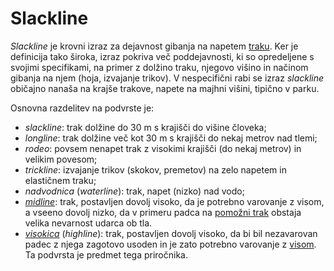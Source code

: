# Slackline

_Slackline_ je krovni izraz za dejavnost gibanja na napetem [traku](trak). Ker je definicija tako široka, izraz pokriva več poddejavnosti, ki so opredeljene s svojimi specifikami, na primer z dolžino traku, njegovo višino in načinom gibanja na njem (hoja, izvajanje trikov). V nespecifični rabi se izraz _slackline_ običajno nanaša na krajše trakove, napete na majhni višini, tipično v parku.

Osnovna razdelitev na podvrste je:

* _slackline_: trak dolžine do 30 m s krajišči do višine človeka;
* _longline_: trak dolžine več kot 30 m s krajišči do nekaj metrov nad tlemi;
* _rodeo_: povsem nenapet trak z visokimi krajišči (do nekaj metrov) in velikim povesom;
* _trickline_: izvajanje trikov (skokov, premetov) na zelo napetem in elastičnem traku;
* _nadvodnica_ (_waterline_): trak, napet (nizko) nad vodo;
* _[midline](midline)_: trak, postavljen dovolj visoko, da je potrebno varovanje z visom, a vseeno dovolj nizko, da v primeru padca na [pomožni trak](pomozni-trak) obstaja velika nevarnost udarca ob tla.
* _[visokica](visokica)_ (_highline_): trak, postavljen dovolj visoko, da bi bil nezavarovan padec z njega zagotovo usoden in je zato potrebno varovanje z [visom](vis). Ta podvrsta je predmet tega priročnika.
